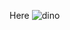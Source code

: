 Here
![dino](https://user-images.githubusercontent.com/74853522/148596815-e3e351be-ca93-4e78-9aa1-9acb51244755.gif)
